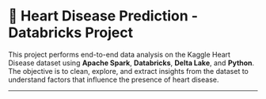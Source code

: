 # 💓 Heart Disease Prediction - Databricks Project

This project performs end-to-end data analysis on the Kaggle Heart Disease dataset using **Apache Spark**, **Databricks**, **Delta Lake**, and **Python**. The objective is to clean, explore, and extract insights from the dataset to understand factors that influence the presence of heart disease.

---

